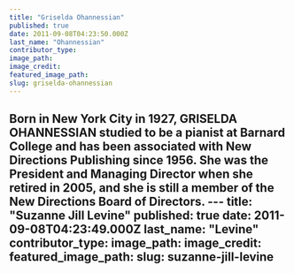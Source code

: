 ```yaml
---
title: "Griselda Ohannessian"
published: true
date: 2011-09-08T04:23:50.000Z
last_name: "Ohannessian"
contributor_type:
image_path:
image_credit:
featured_image_path:
slug: griselda-ohannessian
---
```

Born in New York City in 1927, GRISELDA OHANNESSIAN studied to be a pianist at Barnard College and has been associated with New Directions Publishing since 1956. She was the President and Managing Director when she retired in 2005, and she is still a member of the New Directions Board of Directors. ---
title: "Suzanne Jill Levine"
published: true
date: 2011-09-08T04:23:49.000Z
last_name: "Levine"
contributor_type:
image_path:
image_credit:
featured_image_path:
slug: suzanne-jill-levine
---
